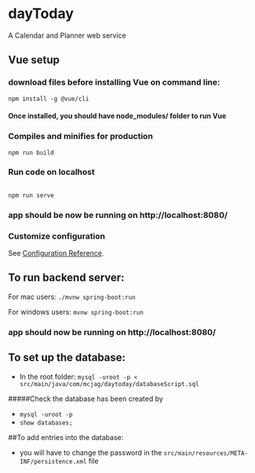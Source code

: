 # dayToday 

A Calendar and Planner web service 


## Vue setup
### download files before installing Vue on command line:
```
npm install -g @vue/cli
```
#### Once installed, you should have node_modules/ folder to run Vue
### Compiles and minifies for production
```
npm run build
```

### Run code on localhost
```

npm run serve
```

### app should be now be running on http://localhost:8080/


### Customize configuration
See [Configuration Reference](https://cli.vuejs.org/config/).


## To run backend server:
For mac users: 
`./mvnw spring-boot:run`

For windows users:
`mvnw spring-boot:run`

### app should now be running on http://localhost:8080/

## To set up the database:
- In the root folder: `mysql -uroot -p < src/main/java/com/mcjag/daytoday/databaseScript.sql`

#####Check the database has been created by 

- `mysql -uroot -p`
- `show databases;` 

##To add entries into the database:

- you will have to change the password in the `src/main/resources/META-INF/persistence.xml` file